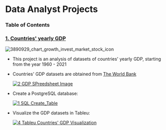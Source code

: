 # Data Analyst Projects
### Table of Contents

### [1. Countries' yearly GDP](https://github.com/John-Rivero/Data-Analyst-Portfolio/tree/main/Coutries'%20Yearly%20GDP)
![3890929_chart_growth_invest_market_stock_icon](https://user-images.githubusercontent.com/81208412/215166455-345259af-2eb7-4eb7-9f34-ff630497fef8.png)
- This project is an analysis of datasets of countries' yearly GDP, starting from the year 1960 - 2021

- Countries' GDP datasets are obtained from [The World Bank](https://data.worldbank.org/indicator/NY.GDP.MKTP.CD)

    [![2  GDP SPreedsheet Image](https://user-images.githubusercontent.com/81208412/215185311-e224907a-f633-46bc-ad06-f31b51531f30.jpg)](https://github.com/John-Rivero/Data-Analyst-Portfolio/blob/main/Coutries'%20Yearly%20GDP%201960-2021/2.%20GDP%20Spreedsheet.csv)
  

- Create a PostgreSQL database:


    [![1 SQL Create_Table](https://user-images.githubusercontent.com/81208412/215169768-bbb21b01-a507-4dbc-97b2-af087b54fa33.jpg)](https://github.com/John-Rivero/Data-Analyst-Portfolio/blob/main/Coutries'%20Yearly%20GDP%201960-2021/1.%20SQL%20GDP%20PostgreSQL.sql)


- Visualize the GDP datasets in Tableu:


    [![4  Tableu Countries' GDP Visualization](https://user-images.githubusercontent.com/81208412/215183711-3d7d64db-fa96-45fb-ae35-00b8b3c8e029.jpg)](https://public.tableau.com/app/profile/john.r6470/viz/CountriesYearlyGDP1960-2021/Dashboard1)

